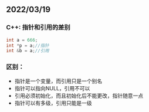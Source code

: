 ## 2022/03/19

### C++: 指针和引用的差别

```c++
int a = 666;
int *p = a;//指针
int &b = a;//引用
```

### 区别：

- 指针是一个变量，而引用只是一个别名
- 指针可以指向NULL，引用不可以
- 引用必须初始化，而且初始化后不能更改，指针随意一点
- 指针可以有多级，引用只能是一级


